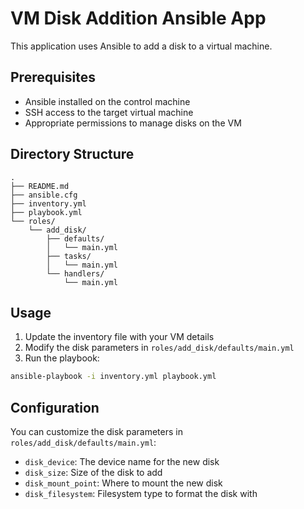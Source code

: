 # VM Disk Addition Ansible App

This application uses Ansible to add a disk to a virtual machine.

## Prerequisites

- Ansible installed on the control machine
- SSH access to the target virtual machine
- Appropriate permissions to manage disks on the VM

## Directory Structure

```
.
├── README.md
├── ansible.cfg
├── inventory.yml
├── playbook.yml
└── roles/
    └── add_disk/
        ├── defaults/
        │   └── main.yml
        ├── tasks/
        │   └── main.yml
        └── handlers/
            └── main.yml
```

## Usage

1. Update the inventory file with your VM details
2. Modify the disk parameters in `roles/add_disk/defaults/main.yml`
3. Run the playbook:

```bash
ansible-playbook -i inventory.yml playbook.yml
```

## Configuration

You can customize the disk parameters in `roles/add_disk/defaults/main.yml`:

- `disk_device`: The device name for the new disk
- `disk_size`: Size of the disk to add
- `disk_mount_point`: Where to mount the new disk
- `disk_filesystem`: Filesystem type to format the disk with
